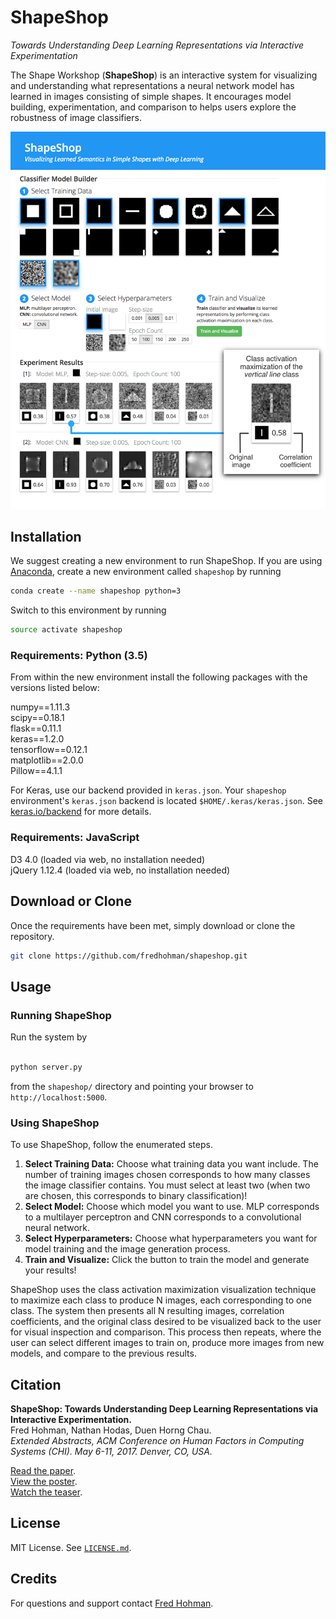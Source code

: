 # ShapeShop
*Towards Understanding Deep Learning Representations via Interactive Experimentation*

The Shape Workshop (**ShapeShop**) is an interactive system for visualizing and understanding what representations a neural network model has learned in images consisting of simple shapes. It encourages model building, experimentation, and comparison to helps users explore the robustness of image classifiers. 

![UI](images/github-ui-fig.png)

## Installation

We suggest creating a new environment to run ShapeShop. If you are using [Anaconda][anaconda], create a new environment called `shapeshop` by running

```bash
conda create --name shapeshop python=3
```

Switch to this environment by running

```bash
source activate shapeshop
```

### Requirements: Python (3.5)

From within the new environment install the following packages with the versions listed below:

numpy==1.11.3  
scipy==0.18.1  
flask==0.11.1  
keras==1.2.0  
tensorflow==0.12.1  
matplotlib==2.0.0  
Pillow==4.1.1  

For Keras, use our backend provided in `keras.json`. Your `shapeshop` environment's `keras.json` backend is located `$HOME/.keras/keras.json`. See [keras.io/backend][keras-backend] for more details.

### Requirements: JavaScript
D3 4.0 (loaded via web, no installation needed)  
jQuery 1.12.4 (loaded via web, no installation needed)

## Download or Clone

Once the requirements have been met, simply download or clone the repository. 

```bash
git clone https://github.com/fredhohman/shapeshop.git
```

## Usage

### Running ShapeShop

Run the system by 
```bash

python server.py
```
from the `shapeshop/` directory and pointing your browser to `http://localhost:5000`.

### Using ShapeShop

To use ShapeShop, follow the enumerated steps. 

1. **Select Training Data:** Choose what training data you want include. The number of training images chosen corresponds to how many classes the image classifier contains. You must select at least two (when two are chosen, this corresponds to binary classification)!
2. **Select Model:** Choose which model you want to use. MLP corresponds to a multilayer perceptron and CNN corresponds to a convolutional neural network.
3. **Select Hyperparameters:** Choose what hyperparameters you want for model training and the image generation process.
4. **Train and Visualize:** Click the button to train the model and generate your results!

ShapeShop uses the class activation maximization visualization technique to maximize each class to produce N images, each corresponding to one class. The system then presents all N resulting images, correlation coefficients, and the original class desired to be visualized back to the user for visual inspection and comparison. This process then repeats, where the user can select different images to train on, produce more images from new models, and compare to the previous results.

## Citation

**ShapeShop: Towards Understanding Deep Learning Representations via Interactive Experimentation.**  
Fred Hohman, Nathan Hodas, Duen Horng Chau.  
*Extended Abstracts, ACM Conference on Human Factors in Computing Systems (CHI). May 6-11, 2017. Denver, CO, USA.*

[Read the paper][paper].  
[View the poster][poster].  
[Watch the teaser][teaser].

## License

MIT License. See [`LICENSE.md`](LICENSE.md).

## Credits 

For questions and support contact [Fred Hohman][fred].

[anaconda]: https://www.continuum.io/downloads
[keras-backend]: https://keras.io/backend/
[paper]: http://www.cc.gatech.edu/~dchau/papers/17-chi-shapeshop.pdf
[poster]: http://fredhohman.com/assets/shapeshop-poster.pdf
[teaser]: https://youtu.be/XL3fFwZ1DDQ
[fred]: http://www.fredhohman.com
